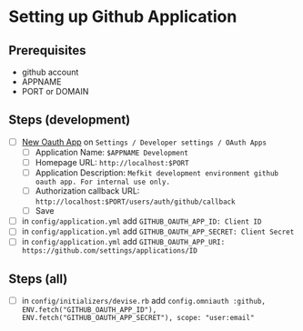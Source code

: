 # Setting up Github Application

## Prerequisites

- github account
- APPNAME
- PORT or DOMAIN

## Steps (development)
- [ ] [New Oauth App](https://github.com/settings/applications/new) on `Settings / Developer settings / OAuth Apps`
  - [ ] Application Name: `$APPNAME Development`
  - [ ] Homepage URL: `http://localhost:$PORT`
  - [ ] Application Description: `Mefkit development environment github oauth app. For internal use only.`
  - [ ] Authorization callback URL: `http://localhost:$PORT/users/auth/github/callback`
  - [ ] Save
- [ ] in `config/application.yml` add `GITHUB_OAUTH_APP_ID: Client ID`
- [ ] in `config/application.yml` add `GITHUB_OAUTH_APP_SECRET: Client Secret`
- [ ] in `config/application.yml` add `GITHUB_OAUTH_APP_URI: https://github.com/settings/applications/ID`

## Steps (all)
- [ ] in `config/initializers/devise.rb` add `config.omniauth :github, ENV.fetch("GITHUB_OAUTH_APP_ID"), ENV.fetch("GITHUB_OAUTH_APP_SECRET"), scope: "user:email"`
